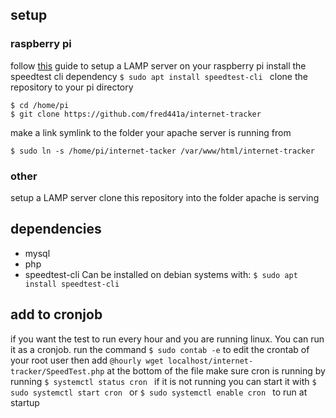 ## setup

### raspberry pi
follow [this](https://randomnerdtutorials.com/raspberry-pi-apache-mysql-php-lamp-server/) guide to setup a LAMP server on your raspberry pi
install the speedtest cli dependency
```$ sudo apt install speedtest-cli ```
clone the repository to your pi directory
```
$ cd /home/pi
$ git clone https://github.com/fred441a/internet-tracker
```
make a link symlink to the folder your apache server is running from

```$ sudo ln -s /home/pi/internet-tacker /var/www/html/internet-tracker ```

### other
setup a LAMP server
clone this repository into the folder apache is serving


## dependencies
 - mysql
 - php
 - speedtest-cli
 Can be installed on debian systems with:
 ```$ sudo apt install speedtest-cli ```

## add to cronjob
if you want the test to run every hour and you are running linux. You can run it as a cronjob.
run the command ```$ sudo contab -e``` to edit the crontab of your root user
then add ``` @hourly wget localhost/internet-tracker/SpeedTest.php ``` at the bottom of the file
make sure cron is running by running ```$ systemctl status cron ``` 
if it is not running you can start it with ```$ sudo systemctl start cron ``` or ```$ sudo systemctl enable cron ``` to run at startup
